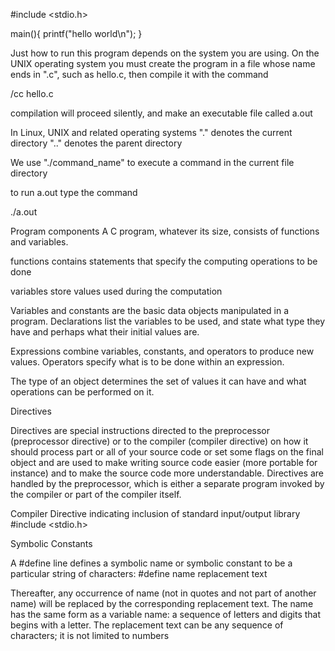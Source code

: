 #include <stdio.h>

main(){
  printf("hello world\n");
}

Just how to run this program depends on the system you are using. On the UNIX operating system you must create the program in a file whose name ends in ".c", such as hello.c, then compile it with the command

/cc hello.c

compilation will proceed silently, and make an executable file
called a.out

In Linux, UNIX and related operating systems
"." denotes the current directory
".." denotes the parent directory

We use "./command_name" to execute a command in the current file directory

to run a.out type the command

./a.out





Program components
A C program, whatever its size, consists of functions and variables.

functions contains statements that specify the computing operations to be done

variables store values used during the computation



Variables and constants are the basic data objects manipulated in a program.
Declarations list the variables to be used, and state what type they have and
perhaps what their initial values are.

Expressions combine variables, constants, and operators to produce new values.
Operators specify what is to be done within an expression.

The type of an object determines the set of values it can have and what operations can be performed on it.















Directives

Directives are special instructions directed to the preprocessor (preprocessor directive) or to the compiler (compiler directive) on how it should process part or all of your source code or set some flags on the final object and are used to make writing source code easier (more portable for instance) and to make the source code more understandable. Directives are handled by the preprocessor, which is either a separate program invoked by the compiler or part of the compiler itself.

Compiler Directive indicating inclusion of standard input/output library
 #include <stdio.h>



Symbolic Constants

A #define line defines a symbolic name or symbolic constant to be a particular string of characters:
 #define name replacement text

Thereafter, any occurrence of name (not in quotes and not part of another
name) will be replaced by the corresponding replacement text. The name has
the same form as a variable name: a sequence of letters and digits that begins
with a letter. The replacement text can be any sequence of characters; it is not
limited to numbers

